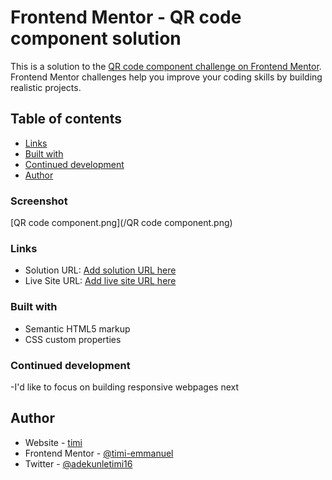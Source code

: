 # Frontend Mentor - QR code component solution

This is a solution to the [QR code component challenge on Frontend Mentor](https://www.frontendmentor.io/challenges/qr-code-component-iux_sIO_H). Frontend Mentor challenges help you improve your coding skills by building realistic projects. 

## Table of contents
  - [Links](#links)
  - [Built with](#built-with) 
  - [Continued development](#continued-development)
  - [Author](#author)

### Screenshot

[QR code component.png](/QR code component.png)
 
### Links

- Solution URL: [Add solution URL here](https://your-solution-url.com)
- Live Site URL: [Add live site URL here]([https://your-live-site-url.com](https://timi-emmanuel.github.io/first-repository/))

### Built with

- Semantic HTML5 markup
- CSS custom properties
### Continued development
-I'd like to focus on building responsive webpages next

## Author

- Website - [timi](https://www.your-site.com)
- Frontend Mentor - [@timi-emmanuel](https://www.frontendmentor.io/profile/timi-emmanuel)
- Twitter - [@adekunletimi16](https://www.twitter.com/adekunletimi16)


